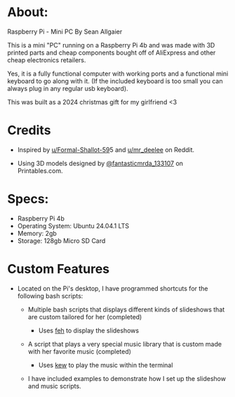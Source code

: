 # About:

Raspberry Pi - Mini PC
By Sean Allgaier

This is a mini "PC" running on a Raspberry Pi 4b and was made with 3D printed parts and cheap components bought off of AliExpress and other cheap electronics retailers.

Yes, it is a fully functional computer with working ports and a functional mini keyboard to go along with it. (If the included keyboard is too small you can always plug in any regular usb keyboard).

This was built as a 2024 christmas gift for my girlfriend <3

# Credits

- Inspired by [u/Formal-Shallot-59](https://www.reddit.com/r/RASPBERRY_PI_PROJECTS/comments/1dxx3cd/introducing_retropooter_raspi_5/?utm_source=share&utm_medium=web3x&utm_name=web3xcss&utm_term=1&utm_content=share_button)5 and [u/mr_deelee](https://www.reddit.com/r/prusa3d/comments/180rmmo/raspberry_pi_retro_pc/?utm_source=share&utm_medium=web3x&utm_name=web3xcss&utm_term=1&utm_content=share_button) on Reddit.

- Using 3D models designed by [@fantasticmrda_133107](https://www.printables.com/model/654635-retro-desktop-pc-raspberry-pi-case#preview.aiXwf) on Printables.com.

# Specs: 
- Raspberry Pi 4b
- Operating System: Ubuntu 24.04.1 LTS
- Memory: 2gb
- Storage: 128gb Micro SD Card	

# Custom Features

- Located on the Pi's desktop, I have programmed shortcuts for the following bash scripts:
   - Multiple bash scripts that displays different kinds of slideshows that are custom tailored for her (completed)
     - Uses [feh](https://github.com/derf/feh) to display the slideshows 
   - A script that plays a very special music library that is custom made with her favorite music (completed)
     - Uses [kew](https://github.com/ravachol/kew) to play the music within the terminal

    - I have included examples to demonstrate how I set up the slideshow and music scripts.
